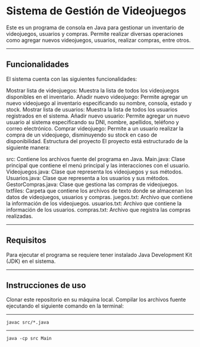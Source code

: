 # Sistema de Gestión de Videojuegos
Este es un programa de consola en Java para gestionar un inventario de videojuegos, usuarios y compras. Permite realizar diversas operaciones como agregar nuevos videojuegos, usuarios, realizar compras, entre otros.

---------------------------------------------------------------------------------------------------------------------
## Funcionalidades
El sistema cuenta con las siguientes funcionalidades:

Mostrar lista de videojuegos: Muestra la lista de todos los videojuegos disponibles en el inventario.
Añadir nuevo videojuego: Permite agregar un nuevo videojuego al inventario especificando su nombre, consola, estado y stock.
Mostrar lista de usuarios: Muestra la lista de todos los usuarios registrados en el sistema.
Añadir nuevo usuario: Permite agregar un nuevo usuario al sistema especificando su DNI, nombre, apellidos, teléfono y correo electrónico.
Comprar videojuego: Permite a un usuario realizar la compra de un videojuego, disminuyendo su stock en caso de disponibilidad.
Estructura del proyecto
El proyecto está estructurado de la siguiente manera:

src: Contiene los archivos fuente del programa en Java.
Main.java: Clase principal que contiene el menú principal y las interacciones con el usuario.
Videojuegos.java: Clase que representa los videojuegos y sus métodos.
Usuarios.java: Clase que representa a los usuarios y sus métodos.
GestorCompras.java: Clase que gestiona las compras de videojuegos.
txtfiles: Carpeta que contiene los archivos de texto donde se almacenan los datos de videojuegos, usuarios y compras.
juegos.txt: Archivo que contiene la información de los videojuegos.
usuarios.txt: Archivo que contiene la información de los usuarios.
compras.txt: Archivo que registra las compras realizadas.

---------------------------------------------------------------------------------------------------------------------

## Requisitos
Para ejecutar el programa se requiere tener instalado Java Development Kit (JDK) en el sistema.

---------------------------------------------------------------------------------------------------------------------

## Instrucciones de uso
Clonar este repositorio en su máquina local.
Compilar los archivos fuente ejecutando el siguiente comando en la terminal:

-------------------------------------
    
    javac src/*.java  
    
------------------------------------

    java -cp src Main



